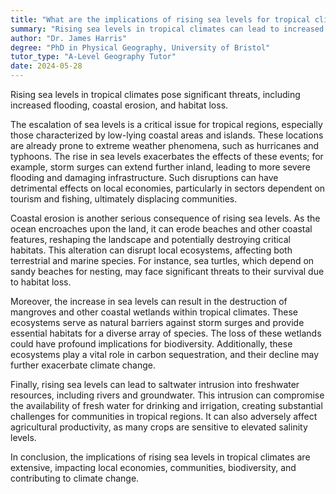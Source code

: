 ```yaml
---
title: "What are the implications of rising sea levels for tropical climates?"
summary: "Rising sea levels in tropical climates can lead to increased flooding, coastal erosion, and loss of habitat."
author: "Dr. James Harris"
degree: "PhD in Physical Geography, University of Bristol"
tutor_type: "A-Level Geography Tutor"
date: 2024-05-28
---
```


Rising sea levels in tropical climates pose significant threats, including increased flooding, coastal erosion, and habitat loss.

The escalation of sea levels is a critical issue for tropical regions, especially those characterized by low-lying coastal areas and islands. These locations are already prone to extreme weather phenomena, such as hurricanes and typhoons. The rise in sea levels exacerbates the effects of these events; for example, storm surges can extend further inland, leading to more severe flooding and damaging infrastructure. Such disruptions can have detrimental effects on local economies, particularly in sectors dependent on tourism and fishing, ultimately displacing communities.

Coastal erosion is another serious consequence of rising sea levels. As the ocean encroaches upon the land, it can erode beaches and other coastal features, reshaping the landscape and potentially destroying critical habitats. This alteration can disrupt local ecosystems, affecting both terrestrial and marine species. For instance, sea turtles, which depend on sandy beaches for nesting, may face significant threats to their survival due to habitat loss.

Moreover, the increase in sea levels can result in the destruction of mangroves and other coastal wetlands within tropical climates. These ecosystems serve as natural barriers against storm surges and provide essential habitats for a diverse array of species. The loss of these wetlands could have profound implications for biodiversity. Additionally, these ecosystems play a vital role in carbon sequestration, and their decline may further exacerbate climate change.

Finally, rising sea levels can lead to saltwater intrusion into freshwater resources, including rivers and groundwater. This intrusion can compromise the availability of fresh water for drinking and irrigation, creating substantial challenges for communities in tropical regions. It can also adversely affect agricultural productivity, as many crops are sensitive to elevated salinity levels.

In conclusion, the implications of rising sea levels in tropical climates are extensive, impacting local economies, communities, biodiversity, and contributing to climate change.
    